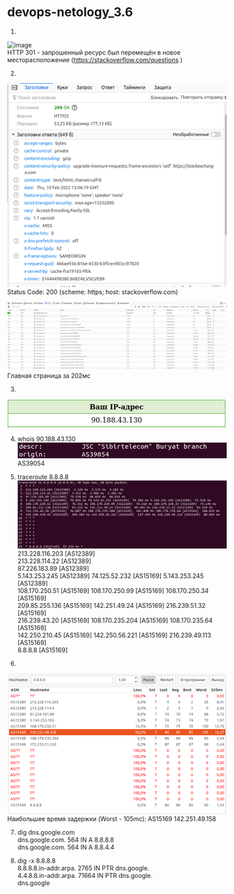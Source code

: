 # devops-netology_3.6
1. 
![image](https://user-images.githubusercontent.com/95294651/153345502-05dbcff0-9e81-480d-a32f-3a6ca8352288.png)  
HTTP 301 - запрошенный ресурс был перемещён в новое месторасположение (https://stackoverflow.com/questions
)   

2. 
![img.png](img.png)
Status Code: 200  (scheme:	https; host: stackoverflow.com)  

![img_1.png](img_1.png)  
Главная страница за 202мс  

3. 
![img_2.png](img_2.png)  

4. whois 90.188.43.130
![img_3.png](img_3.png)  
AS39054  

5. traceroute 8.8.8.8 
![img_4.png](img_4.png)  
213.228.116.203 [AS12389]  
213.228.114.22 [AS12389]  
87.226.183.89 [AS12389]  
5.143.253.245 [AS12389]  74.125.52.232 [AS15169]  5.143.253.245 [AS12389]  
108.170.250.51 [AS15169]  108.170.250.99 [AS15169]  108.170.250.34 [AS15169]  
209.85.255.136 [AS15169]  142.251.49.24 [AS15169]  216.239.51.32 [AS15169]  
216.239.43.20 [AS15169]  108.170.235.204 [AS15169]  108.170.235.64 [AS15169]  
142.250.210.45 [AS15169]  142.250.56.221 [AS15169]  216.239.49.113 [AS15169]  
8.8.8.8 [AS15169]  

6. 
![img_6.png](img_6.png)  
Наибольшее время задержки (Worst - 105mc): AS15169 142.251.49.158  

7. dig dns.google.com  
dns.google.com.		564	IN	A	8.8.8.8  
dns.google.com.		564	IN	A	8.8.4.4  

9. dig -x 8.8.8.8  
8.8.8.8.in-addr.arpa.	2765	IN	PTR	dns.google.  
4.4.8.8.in-addr.arpa.	71664	IN	PTR	dns.google.  
dns.google





